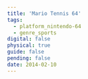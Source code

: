 ```yaml
---
title: 'Mario Tennis 64'
tags:
  - platform_nintendo-64
  - genre_sports
digital: false
physical: true
guide: false
pending: false
date: 2014-02-10
---
```

